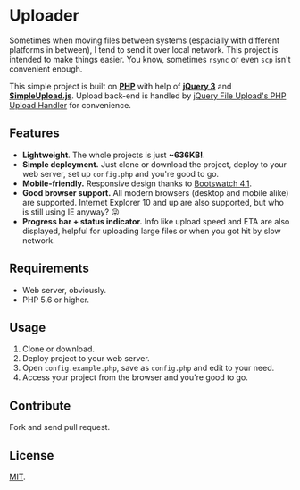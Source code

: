 # Uploader
Sometimes when moving files between systems (espacially with different platforms 
in between), I tend to send it over local network. This project is intended to 
make things easier. You know, sometimes `rsync` or even `scp` isn't
convenient enough.

This simple project is built on **[PHP](https://secure.php.net/)** with help of 
**[jQuery 3](https://jquery.com/)** and **[SimpleUpload.js](http://simpleupload.michaelcbrook.com/)**.
Upload back-end is handled by [jQuery File Upload's PHP Upload Handler](https://github.com/blueimp/jQuery-File-Upload/blob/master/server/php/UploadHandler.php) for convenience.

## Features
- **Lightweight**. The whole projects is just **~636KB!**.
- **Simple deployment.** Just clone or download the project, deploy to your web server, 
  set up `config.php` and you're good to go.
- **Mobile-friendly.** Responsive design thanks to [Bootswatch 4.1](https://bootswatch.com/).
- **Good browser support.** All modern browsers (desktop and mobile alike) are supported. 
  Internet Explorer 10 and up are also supported, but who is still using IE anyway? 😜
- **Progress bar + status indicator.** Info like upload speed and ETA are also displayed, 
  helpful for uploading large files or when you got hit by slow network.

## Requirements 
- Web server, obviously.
- PHP 5.6 or higher.

## Usage
1. Clone or download.
2. Deploy project to your web server.
3. Open `config.example.php`, save as `config.php` and edit to your need.
4. Access your project from the browser and you're good to go.

## Contribute
Fork and send pull request.

## License
[MIT](https://github.com/ianmustafa/uploader/blob/master/LICENSE).
